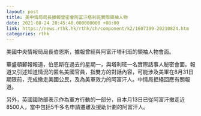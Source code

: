 ```yaml
---
layout: post
title: 美中情局局長據報曾密會阿富汗塔利班實際領袖人物
date: 2021-08-24 20:45:40.000000000 +08:00
link: https://news.rthk.hk/rthk/ch/component/k2/1607399-20210824.htm
categories: rthk
---
```


美國中央情報局局長伯恩斯，據報曾經與阿富汗塔利班的領袖人物會面。

華盛頓郵報報道，伯恩斯在過去的星期一，與塔利班一名實際話事人秘密會面。報道又引述知道情況的匿名美國官員，指雙方的對話內容，可能涉及美軍在8月31日期限前，完成撤走美國公民，及為美軍效力的阿富汗人。中情局拒絕回應有關報道。

另外，英國國防部表示作為軍方行動的一部分，自本月13日已從阿富汗撤走近8500人，當中包括5千多名申請遷離及援助計劃的阿富汗人。
